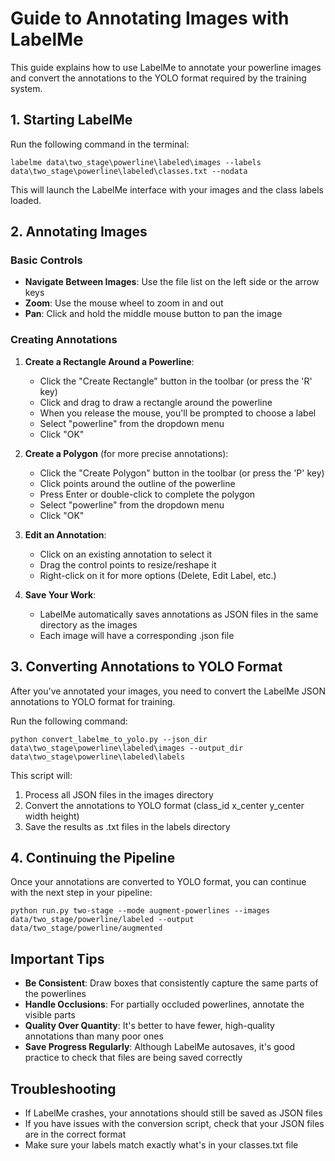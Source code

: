 # Guide to Annotating Images with LabelMe

This guide explains how to use LabelMe to annotate your powerline images and convert the annotations to the YOLO format required by the training system.

## 1. Starting LabelMe

Run the following command in the terminal:

```
labelme data\two_stage\powerline\labeled\images --labels data\two_stage\powerline\labeled\classes.txt --nodata
```

This will launch the LabelMe interface with your images and the class labels loaded.

## 2. Annotating Images

### Basic Controls

- **Navigate Between Images**: Use the file list on the left side or the arrow keys
- **Zoom**: Use the mouse wheel to zoom in and out
- **Pan**: Click and hold the middle mouse button to pan the image

### Creating Annotations

1. **Create a Rectangle Around a Powerline**:

   - Click the "Create Rectangle" button in the toolbar (or press the 'R' key)
   - Click and drag to draw a rectangle around the powerline
   - When you release the mouse, you'll be prompted to choose a label
   - Select "powerline" from the dropdown menu
   - Click "OK"

2. **Create a Polygon** (for more precise annotations):

   - Click the "Create Polygon" button in the toolbar (or press the 'P' key)
   - Click points around the outline of the powerline
   - Press Enter or double-click to complete the polygon
   - Select "powerline" from the dropdown menu
   - Click "OK"

3. **Edit an Annotation**:

   - Click on an existing annotation to select it
   - Drag the control points to resize/reshape it
   - Right-click on it for more options (Delete, Edit Label, etc.)

4. **Save Your Work**:
   - LabelMe automatically saves annotations as JSON files in the same directory as the images
   - Each image will have a corresponding .json file

## 3. Converting Annotations to YOLO Format

After you've annotated your images, you need to convert the LabelMe JSON annotations to YOLO format for training.

Run the following command:

```
python convert_labelme_to_yolo.py --json_dir data\two_stage\powerline\labeled\images --output_dir data\two_stage\powerline\labeled\labels
```

This script will:

1. Process all JSON files in the images directory
2. Convert the annotations to YOLO format (class_id x_center y_center width height)
3. Save the results as .txt files in the labels directory

## 4. Continuing the Pipeline

Once your annotations are converted to YOLO format, you can continue with the next step in your pipeline:

```
python run.py two-stage --mode augment-powerlines --images data/two_stage/powerline/labeled --output data/two_stage/powerline/augmented
```

## Important Tips

- **Be Consistent**: Draw boxes that consistently capture the same parts of the powerlines
- **Handle Occlusions**: For partially occluded powerlines, annotate the visible parts
- **Quality Over Quantity**: It's better to have fewer, high-quality annotations than many poor ones
- **Save Progress Regularly**: Although LabelMe autosaves, it's good practice to check that files are being saved correctly

## Troubleshooting

- If LabelMe crashes, your annotations should still be saved as JSON files
- If you have issues with the conversion script, check that your JSON files are in the correct format
- Make sure your labels match exactly what's in your classes.txt file
